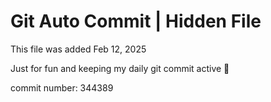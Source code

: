 # Git Auto Commit | Hidden File

This file was added Feb 12, 2025

Just for fun and keeping my daily git commit active 🤪

commit number: 344389
